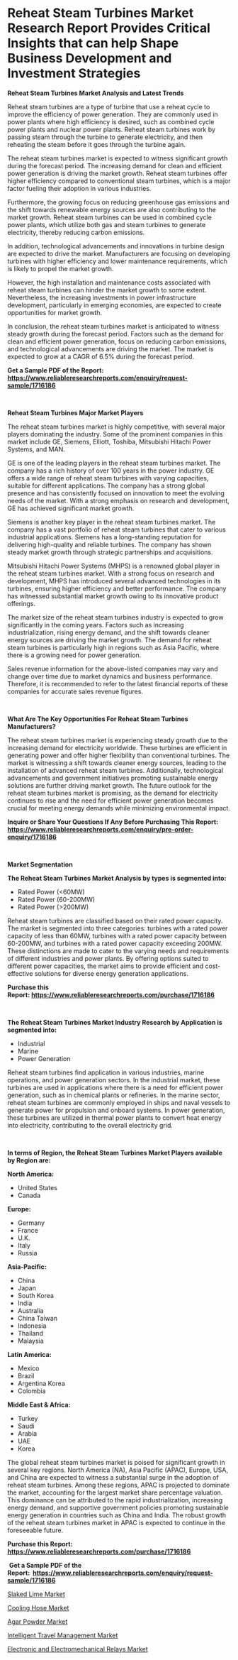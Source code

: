 <p><h1>Reheat Steam Turbines Market Research Report Provides Critical Insights that can help Shape Business Development and Investment Strategies</h1></p><p><strong>Reheat Steam Turbines Market Analysis and Latest Trends</strong></p>
<p><p>Reheat steam turbines are a type of turbine that use a reheat cycle to improve the efficiency of power generation. They are commonly used in power plants where high efficiency is desired, such as combined cycle power plants and nuclear power plants. Reheat steam turbines work by passing steam through the turbine to generate electricity, and then reheating the steam before it goes through the turbine again.</p><p>The reheat steam turbines market is expected to witness significant growth during the forecast period. The increasing demand for clean and efficient power generation is driving the market growth. Reheat steam turbines offer higher efficiency compared to conventional steam turbines, which is a major factor fueling their adoption in various industries.</p><p>Furthermore, the growing focus on reducing greenhouse gas emissions and the shift towards renewable energy sources are also contributing to the market growth. Reheat steam turbines can be used in combined cycle power plants, which utilize both gas and steam turbines to generate electricity, thereby reducing carbon emissions.</p><p>In addition, technological advancements and innovations in turbine design are expected to drive the market. Manufacturers are focusing on developing turbines with higher efficiency and lower maintenance requirements, which is likely to propel the market growth.</p><p>However, the high installation and maintenance costs associated with reheat steam turbines can hinder the market growth to some extent. Nevertheless, the increasing investments in power infrastructure development, particularly in emerging economies, are expected to create opportunities for market growth.</p><p>In conclusion, the reheat steam turbines market is anticipated to witness steady growth during the forecast period. Factors such as the demand for clean and efficient power generation, focus on reducing carbon emissions, and technological advancements are driving the market. The market is expected to grow at a CAGR of 6.5% during the forecast period.</p></p>
<p><strong>Get a Sample PDF of the Report:&nbsp; <a href="https://www.reliableresearchreports.com/enquiry/request-sample/1716186">https://www.reliableresearchreports.com/enquiry/request-sample/1716186</a></strong></p>
<p>&nbsp;</p>
<p><strong>Reheat Steam Turbines Major Market Players</strong></p>
<p><p>The reheat steam turbines market is highly competitive, with several major players dominating the industry. Some of the prominent companies in this market include GE, Siemens, Elliott, Toshiba, Mitsubishi Hitachi Power Systems, and MAN.</p><p>GE is one of the leading players in the reheat steam turbines market. The company has a rich history of over 100 years in the power industry. GE offers a wide range of reheat steam turbines with varying capacities, suitable for different applications. The company has a strong global presence and has consistently focused on innovation to meet the evolving needs of the market. With a strong emphasis on research and development, GE has achieved significant market growth.</p><p>Siemens is another key player in the reheat steam turbines market. The company has a vast portfolio of reheat steam turbines that cater to various industrial applications. Siemens has a long-standing reputation for delivering high-quality and reliable turbines. The company has shown steady market growth through strategic partnerships and acquisitions.</p><p>Mitsubishi Hitachi Power Systems (MHPS) is a renowned global player in the reheat steam turbines market. With a strong focus on research and development, MHPS has introduced several advanced technologies in its turbines, ensuring higher efficiency and better performance. The company has witnessed substantial market growth owing to its innovative product offerings.</p><p>The market size of the reheat steam turbines industry is expected to grow significantly in the coming years. Factors such as increasing industrialization, rising energy demand, and the shift towards cleaner energy sources are driving the market growth. The demand for reheat steam turbines is particularly high in regions such as Asia Pacific, where there is a growing need for power generation.</p><p>Sales revenue information for the above-listed companies may vary and change over time due to market dynamics and business performance. Therefore, it is recommended to refer to the latest financial reports of these companies for accurate sales revenue figures.</p></p>
<p>&nbsp;</p>
<p><strong>What Are The Key Opportunities For Reheat Steam Turbines Manufacturers?</strong></p>
<p><p>The reheat steam turbines market is experiencing steady growth due to the increasing demand for electricity worldwide. These turbines are efficient in generating power and offer higher flexibility than conventional turbines. The market is witnessing a shift towards cleaner energy sources, leading to the installation of advanced reheat steam turbines. Additionally, technological advancements and government initiatives promoting sustainable energy solutions are further driving market growth. The future outlook for the reheat steam turbines market is promising, as the demand for electricity continues to rise and the need for efficient power generation becomes crucial for meeting energy demands while minimizing environmental impact.</p></p>
<p><strong>Inquire or Share Your Questions If Any Before Purchasing This Report: <a href="https://www.reliableresearchreports.com/enquiry/pre-order-enquiry/1716186">https://www.reliableresearchreports.com/enquiry/pre-order-enquiry/1716186</a></strong></p>
<p>&nbsp;</p>
<p><strong>Market Segmentation</strong></p>
<p><strong>The Reheat Steam Turbines Market Analysis by types is segmented into:</strong></p>
<p><ul><li>Rated Power (<60MW)</li><li>Rated Power (60-200MW)</li><li>Rated Power (>200MW)</li></ul></p>
<p><p>Reheat steam turbines are classified based on their rated power capacity. The market is segmented into three categories: turbines with a rated power capacity of less than 60MW, turbines with a rated power capacity between 60-200MW, and turbines with a rated power capacity exceeding 200MW. These distinctions are made to cater to the varying needs and requirements of different industries and power plants. By offering options suited to different power capacities, the market aims to provide efficient and cost-effective solutions for diverse energy generation applications.</p></p>
<p><strong>Purchase this Report:&nbsp;<a href="https://www.reliableresearchreports.com/purchase/1716186">https://www.reliableresearchreports.com/purchase/1716186</a></strong></p>
<p>&nbsp;</p>
<p><strong>The Reheat Steam Turbines Market Industry Research by Application is segmented into:</strong></p>
<p><ul><li>Industrial</li><li>Marine</li><li>Power Generation</li></ul></p>
<p><p>Reheat steam turbines find application in various industries, marine operations, and power generation sectors. In the industrial market, these turbines are used in applications where there is a need for efficient power generation, such as in chemical plants or refineries. In the marine sector, reheat steam turbines are commonly employed in ships and naval vessels to generate power for propulsion and onboard systems. In power generation, these turbines are utilized in thermal power plants to convert heat energy into electricity, contributing to the overall electricity grid.</p></p>
<p>&nbsp;</p>
<p><strong>In terms of Region, the Reheat Steam Turbines Market Players available by Region are:</strong></p>
<p>
    <p> <strong> North America: </strong>
        <ul>
            <li>United States</li>
            <li>Canada</li>
        </ul>
        </p> 
    <p> <strong> Europe: </strong>
        <ul>
            <li>Germany</li>
            <li>France</li>
            <li>U.K.</li>
            <li>Italy</li>
            <li>Russia</li>
        </ul>
        </p> 
    <p> <strong> Asia-Pacific: </strong>
        <ul>
            <li>China</li>
            <li>Japan</li>
            <li>South Korea</li>
            <li>India</li>
            <li>Australia</li>
            <li>China Taiwan</li>
            <li>Indonesia</li>
            <li>Thailand</li>
            <li>Malaysia</li>
        </ul>
        </p> 
    <p> <strong> Latin America: </strong>
        <ul>
            <li>Mexico</li>
            <li>Brazil</li>
            <li>Argentina Korea</li>
            <li>Colombia</li>
        </ul>
        </p> 
    <p> <strong> Middle East & Africa: </strong>
        <ul>
            <li>Turkey</li>
            <li>Saudi</li>
            <li>Arabia</li>
            <li>UAE</li>
            <li>Korea</li>
        </ul>
    </p>
    </p>
<p><p>The global reheat steam turbines market is poised for significant growth in several key regions. North America (NA), Asia Pacific (APAC), Europe, USA, and China are expected to witness a substantial surge in the adoption of reheat steam turbines. Among these regions, APAC is projected to dominate the market, accounting for the largest market share percentage valuation. This dominance can be attributed to the rapid industrialization, increasing energy demand, and supportive government policies promoting sustainable energy generation in countries such as China and India. The robust growth of the reheat steam turbines market in APAC is expected to continue in the foreseeable future.</p></p>
<p><strong>Purchase this Report: <a href="https://www.reliableresearchreports.com/purchase/1716186">https://www.reliableresearchreports.com/purchase/1716186</a></strong></p>
<p>&nbsp;<strong>Get a Sample PDF of the Report:&nbsp;&nbsp;<a href="https://www.reliableresearchreports.com/enquiry/request-sample/1716186">https://www.reliableresearchreports.com/enquiry/request-sample/1716186</a></strong></p>
<p><strong></strong></p>
<p><p><a href="https://www.linkedin.com/pulse/slaked-lime-market-research-report-provides-thorough-industry-6hfke/">Slaked Lime Market</a></p><p><a href="https://github.com/tamvrosiya/Market-Research-Report-List-1/blob/main/cooling-hose-market.md">Cooling Hose Market</a></p><p><a href="https://www.linkedin.com/pulse/agar-powder-market-size-2023-2030-global-industrial-analysis-5j5rc/">Agar Powder Market</a></p><p><a href="https://medium.com/@orlohagenes/intelligent-travel-management-market-the-key-to-successful-business-strategy-forecast-till-2030-05735f0ae143">Intelligent Travel Management Market</a></p><p><a href="https://medium.com/@ewellklocko/electronic-and-electromechanical-relays-market-furnishes-information-on-market-share-market-e248b20d5b9d">Electronic and Electromechanical Relays Market</a></p></p>
